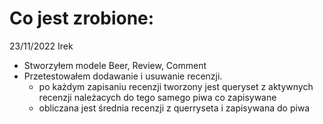 # Co jest zrobione:

23/11/2022 Irek

* Stworzyłem modele Beer, Review, Comment
* Przetestowałem dodawanie i usuwanie recenzji.
    * po każdym zapisaniu recenzji tworzony jest queryset z aktywnych recenzji należacych do tego samego piwa co
      zapisywane
    * obliczana jest średnia recenzji z querryseta i zapisywana do piwa 
